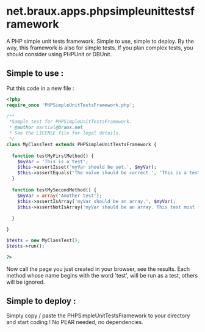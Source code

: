 net.braux.apps.phpsimpleunittestsframework
==========================================

A PHP simple unit tests framework. Simple to use, simple to deploy.
By the way, this framework is also for simple tests. If you plan complex tests, you should consider using PHPUnit or DBUnit.


Simple to use :
---------------
Put this code in a new file :
``` PHP
<?php
require_once 'PHPSimpleUnitTestsFramework.php';

/**
 *Sample test for PHPSimpleUnitTestsFramework.
 * @author martial@braux.net
 * See the LICENSE file for legal details.
 */
class MyClassTest extends PHPSimpleUnitTestsFramework {
  
  function testMyFirstMethod() {
    $myVar = 'This is a test';
    $this->assertIsset('myVar should be set.', $myVar);
    $this->assertEquals('The value should be correct.', 'This is a test', $myVar);
  }
  
  function testMySecondMethod() {
    $myVar = array('Another test');
    $this->assertIsArray('myVar should be an array.', $myVar);
    $this->assertNotIsArray('myVar should be an array. This test must fail...', $myVar);
    
  }

}

$tests = new MyClassTest();
$tests->run();

?>
```
Now call the page you just created in your browser, see the results.
Each method whose name begins with the word 'test', will be run as a test, others will be ignored.


Simple to deploy :
------------------
Simply copy / paste the PHPSimpleUnitTestsFramework to your directory and start coding ! No PEAR needed, no dependencies.
